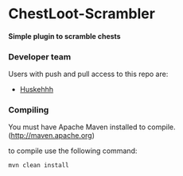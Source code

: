 ChestLoot-Scrambler
===================

#### Simple plugin to scramble chests

### Developer team

Users with push and pull access to this repo are:

* [Huskehhh](https://github.com/Huskehhh)

### Compiling

You must have Apache Maven installed to compile. (http://maven.apache.org)

to compile use the following command:

```mvn clean install```
